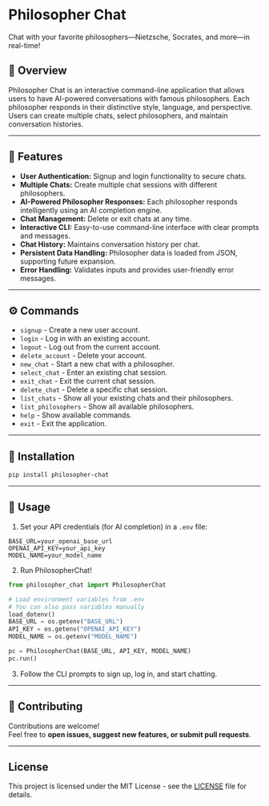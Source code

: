 # Philosopher Chat

Chat with your favorite philosophers—Nietzsche, Socrates, and more—in real-time!

## 📌 Overview

Philosopher Chat is an interactive command-line application that allows users to have AI-powered conversations with famous philosophers. Each philosopher responds in their distinctive style, language, and perspective. Users can create multiple chats, select philosophers, and maintain conversation histories.

---

## 🌟 Features

* **User Authentication:** Signup and login functionality to secure chats.
* **Multiple Chats:** Create multiple chat sessions with different philosophers.
* **AI-Powered Philosopher Responses:** Each philosopher responds intelligently using an AI completion engine.
* **Chat Management:** Delete or exit chats at any time.
* **Interactive CLI:** Easy-to-use command-line interface with clear prompts and messages.
* **Chat History:** Maintains conversation history per chat.
* **Persistent Data Handling:** Philosopher data is loaded from JSON, supporting future expansion.
* **Error Handling:** Validates inputs and provides user-friendly error messages.

---

## ⚙️ Commands

* `signup` - Create a new user account.
* `login` - Log in with an existing account.
* `logout` - Log out from the current account.
* `delete_account` - Delete your account.
* `new_chat` - Start a new chat with a philosopher.
* `select_chat` - Enter an existing chat session.
* `exit_chat` - Exit the current chat session.
* `delete_chat` - Delete a specific chat session.
* `list_chats` - Show all your existing chats and their philosophers.
* `list_philosophers` - Show all available philosophers.
* `help` - Show available commands.
* `exit` - Exit the application.

---

## 🚀 Installation

```bash
pip install philosopher-chat
```

---

## 🥩 Usage

1. Set your API credentials (for AI completion) in a `.env` file:

```
BASE_URL=your_openai_base_url
OPENAI_API_KEY=your_api_key
MODEL_NAME=your_model_name
```

2. Run PhilosopherChat!

```python
from philosopher_chat import PhilosopherChat

# Load environment variables from .env
# You can also pass variables manually
load_dotenv()
BASE_URL = os.getenv("BASE_URL")
API_KEY = os.getenv("OPENAI_API_KEY")
MODEL_NAME = os.getenv("MODEL_NAME")

pc = PhilosopherChat(BASE_URL, API_KEY, MODEL_NAME)
pc.run()
```

3. Follow the CLI prompts to sign up, log in, and start chatting.

---

## 🤝 Contributing

Contributions are welcome!  
Feel free to **open issues, suggest new features, or submit pull requests**.  

---

## License

This project is licensed under the MIT License - see the [LICENSE](LICENSE) file for details.
